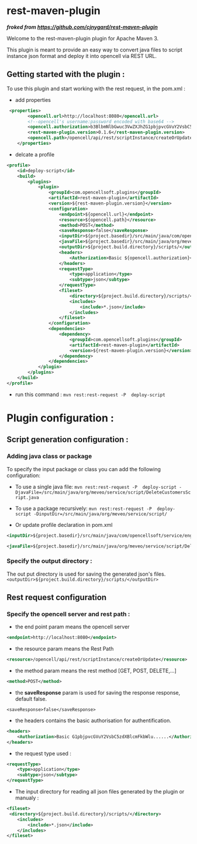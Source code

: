 # rest-maven-plugin 

***froked from https://github.com/cjnygard/rest-maven-plugin***

Welcome to the rest-maven-plugin plugin for Apache Maven 3.

This plugin is meant to provide an easy way to convert java files to script instance json format and deploy it into opencell via REST URL.

## Getting started with the plugin :

To use this plugin and start working with the rest request, in the pom.xml :

* add properties 
```xml
 <properties>
        <opencell.url>http://localhost:8080</opencell.url>
        <!--opencell's username:password encoded with base64 -->
        <opencell.authorization>b3BlbmNlbGwuc3VwZXJhZG1pbjpvcGVuY2VsbC5zdXBlcmFkbWlu</opencell.authorization>
        <rest-maven-plugin.version>0.1.6</rest-maven-plugin.version>
        <opencell.path>/opencell/api/rest/scriptInstance/createOrUpdate</opencell.path>
    </properties>
```

* delcate a profile
```xml
<profile>
	<id>deploy-script</id>
	<build>
		<plugins>
			<plugin>
				<groupId>com.opencellsoft.plugins</groupId>
				<artifactId>rest-maven-plugin</artifactId>
				<version>${rest-maven-plugin.version}</version>
				<configuration>
					<endpoint>${opencell.url}</endpoint>
					<resource>${opencell.path}</resource>
					<method>POST</method>
					<saveResponse>false</saveResponse>
					<inputDir>${project.basedir}/src/main/java/com/opencellsoft/service/engie/notif</inputDir>
					<javaFile>${project.basedir}/src/main/java/org/meveo/service/script/DeleteCustomersScript.java</javaFile>
					<outputDir>${project.build.directory}/scripts/</outputDir>
					<headers>
						<Authorization>Basic ${opencell.authorization}</Authorization>
					</headers>
					<requestType>
						<type>application</type>
						<subtype>json</subtype>
					</requestType>
					<fileset>
						<directory>${project.build.directory}/scripts/</directory>
						<includes>
							<include>*.json</include>
						</includes>
					</fileset>
				</configuration>
				<dependencies>
					<dependency>
						<groupId>com.opencellsoft.plugins</groupId>
						<artifactId>rest-maven-plugin</artifactId>
						<version>${rest-maven-plugin.version}</version>
					</dependency>
				</dependencies>
			</plugin>
		</plugins>
	</build>
</profile>
```

* run this command :
`mvn rest:rest-request -P  deploy-script`

# Plugin configuration : 
## Script generation configuration :
### Adding java class or package 
To specify the input package or class you can add the following configuration: 

* To use a single java file:
`mvn rest:rest-request -P  deploy-script -DjavaFile=/src/main/java/org/meveo/service/script/DeleteCustomersScript.java`

* To use a package recursively:
`mvn rest:rest-request -P  deploy-script -DinputDir=/src/main/java/org/meveo/service/script/`

* Or update profile declaration in pom.xml
```xml
<inputDir>${project.basedir}/src/main/java/com/opencellsoft/service/engie/notif</inputDir>
```
```xml
<javaFile>${project.basedir}/src/main/java/org/meveo/service/script/DeleteCustomersScript.java</javaFile>
```

### Specify the output directory : 
The out put directory is used for saving the generated json's files. 
`<outputDir>${project.build.directory}/scripts/</outputDir>`
## Rest request configuration 
### Specify the opencell server and rest path : 
* the end point param means the opencell server
```xml
<endpoint>http://localhost:8080</endpoint>
```
* the resource param means the Rest Path 
```xml
<resource>/opencell/api/rest/scriptInstance/createOrUpdate</resource>
```
* the method param means the rest method [GET, POST, DELETE,...]
```xml
<method>POST</method>
```

* the **saveResponse** param is used for saving the response response, default false. 

`<saveResponse>false</saveResponse>`

* the headers contains the basic authorisation for authentification.

```xml
<headers>
    <Authorization>Basic G1pbjpvcGVuY2VsbC5zdXBlcmFkbWlu......</Authorization>
</headers>
```

* the request type used :
```xml
<requestType>
    <type>application</type>
    <subtype>json</subtype>
</requestType>
```

* The input directory for reading all json files  generated by the plugin or manualy  : 

```xml
<fileset>
 <directory>${project.build.directory}/scripts/</directory>
    <includes>
        <include>*.json</include>
    </includes>
</fileset>
```
